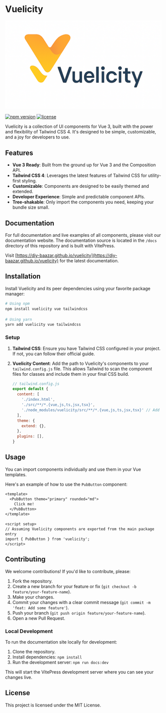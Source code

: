 # Vuelicity

![Vuelicity Logo](./docs/public/images/logo_text.png)

[![npm version](https://img.shields.io/npm/v/vuelicity.svg)](https://www.npmjs.com/package/vuelicity)
[![license](https://img.shields.io/npm/l/vuelicity.svg)](https://github.com/DIY-Baazar/vuelicity/blob/main/LICENSE)

Vuelicity is a collection of UI components for Vue 3, built with the power and flexibility of Tailwind CSS 4. It's designed to be simple, customizable, and a joy for developers to use.

## Features

- **Vue 3 Ready**: Built from the ground up for Vue 3 and the Composition API.
- **Tailwind CSS 4**: Leverages the latest features of Tailwind CSS for utility-first styling.
- **Customizable**: Components are designed to be easily themed and extended.
- **Developer Experience**: Simple and predictable component APIs.
- **Tree-shakable**: Only import the components you need, keeping your bundle size small.

## Documentation

For full documentation and live examples of all components, please visit our documentation website. The documentation source is located in the `/docs` directory of this repository and is built with VitePress.

Visit [https://diy-baazar.github.io/vuelicity](https://diy-baazar.github.io/vuelicity) for the latest documentation.

## Installation

Install Vuelicity and its peer dependencies using your favorite package manager:

```bash
# Using npm
npm install vuelicity vue tailwindcss

# Using yarn
yarn add vuelicity vue tailwindcss
```

### Setup

1. **Tailwind CSS**: Ensure you have Tailwind CSS configured in your project. If not, you can follow their official guide.

2. **Vuelicity Content**: Add the path to Vuelicity's components to your `tailwind.config.js` file. This allows Tailwind to scan the component files for classes and include them in your final CSS build.

    ```js
    // tailwind.config.js
    export default {
      content: [
        './index.html',
        './src/**/*.{vue,js,ts,jsx,tsx}',
        './node_modules/vuelicity/src/**/*.{vue,js,ts,jsx,tsx}' // Add this line
      ],
      theme: {
        extend: {},
      },
      plugins: [],
    }
    ```

## Usage

You can import components individually and use them in your Vue templates.

Here's an example of how to use the `PubButton` component:

```vue
<template>
  <PubButton theme="primary" rounded="md">
    Click me!
  </PubButton>
</template>

<script setup>
// Assuming Vuelicity components are exported from the main package entry
import { PubButton } from 'vuelicity';
</script>
```

## Contributing

We welcome contributions! If you'd like to contribute, please:

1. Fork the repository.
2. Create a new branch for your feature or fix (`git checkout -b feature/your-feature-name`).
3. Make your changes.
4. Commit your changes with a clear commit message (`git commit -m 'feat: Add some feature'`).
5. Push your branch (`git push origin feature/your-feature-name`).
6. Open a new Pull Request.

### Local Development

To run the documentation site locally for development:

1. Clone the repository.
2. Install dependencies: `npm install`
3. Run the development server: `npm run docs:dev`

This will start the VitePress development server where you can see your changes live.

## License

This project is licensed under the MIT License.
